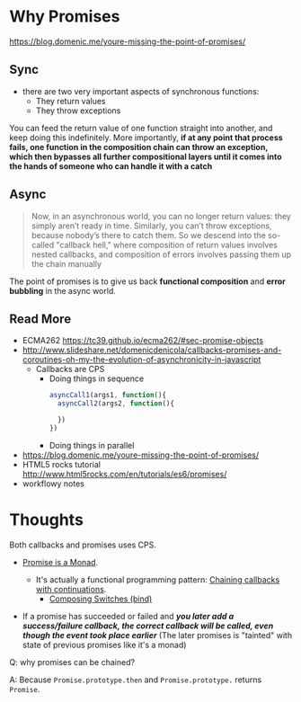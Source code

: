 # Why Promises
https://blog.domenic.me/youre-missing-the-point-of-promises/

## Sync
- there are two very important aspects of synchronous functions:
  - They return values
  - They throw exceptions

You can feed the return value of one function straight into another, and keep doing this indefinitely. More importantly, **if at any point that process fails, one function in the composition chain can throw an exception, which then bypasses all further compositional layers until it comes into the hands of someone who can handle it with a catch**

## Async
> Now, in an asynchronous world, you can no longer return values: they simply aren’t ready in time. Similarly, you can’t throw exceptions, because nobody’s there to catch them. So we descend into the so-called "callback hell," where composition of return values involves nested callbacks, and composition of errors involves passing them up the chain manually

The point of promises is to give us back **functional composition** and **error bubbling** in the async world.

## Read More
- ECMA262 https://tc39.github.io/ecma262/#sec-promise-objects
- http://www.slideshare.net/domenicdenicola/callbacks-promises-and-coroutines-oh-my-the-evolution-of-asynchronicity-in-javascript
  - Callbacks are CPS
    - Doing things in sequence
      ```js
      asyncCall1(args1, function(){
        asyncCall2(args2, function(){

        })
      })
      ```
    - Doing things in parallel
- https://blog.domenic.me/youre-missing-the-point-of-promises/
- HTML5 rocks tutorial http://www.html5rocks.com/en/tutorials/es6/promises/
- workflowy notes

# Thoughts
Both callbacks and promises uses CPS.

- [Promise is a Monad](https://gist.github.com/briancavalier/3296186).
  - It's actually a functional programming pattern: [Chaining callbacks with continuations](http://www.slideshare.net/ScottWlaschin/fp-patterns-ndc-london2014#85).
    - [Composing Switches (bind)](http://www.slideshare.net/ScottWlaschin/fp-patterns-ndc-london2014#106)

- If a promise has succeeded or failed and ***you later add a success/failure callback, the correct callback will be called, even though the event took place earlier*** (The later promises is "tainted" with state of previous promises like it's a monad)

Q: why promises can be chained?

A: Because `Promise.prototype.then` and `Promise.prototype.` returns `Promise`.
